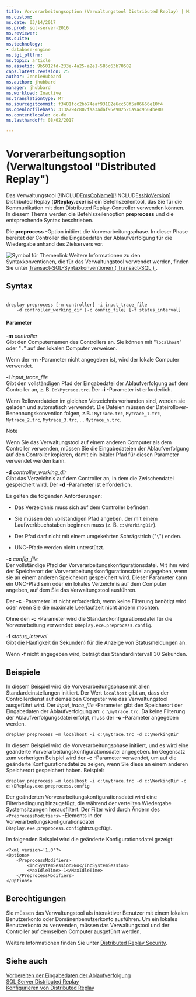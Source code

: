 ```yaml
---
title: Vorverarbeitungsoption (Verwaltungstool Distributed Replay) | Microsoft Docs
ms.custom: 
ms.date: 03/14/2017
ms.prod: sql-server-2016
ms.reviewer: 
ms.suite: 
ms.technology:
- database-engine
ms.tgt_pltfrm: 
ms.topic: article
ms.assetid: 9b5012fd-233e-4a25-a2e1-585c63b70502
caps.latest.revision: 25
author: JennieHubbard
ms.author: jhubbard
manager: jhubbard
ms.workload: Inactive
ms.translationtype: MT
ms.sourcegitcommit: f3481fcc2bb74eaf93182e6cc58f5a06666e10f4
ms.openlocfilehash: 313a794c807faa3adaf95e902526a9ac9504be80
ms.contentlocale: de-de
ms.lasthandoff: 08/02/2017

---
```

# <a name="preprocess-option-distributed-replay-administration-tool"></a>Vorverarbeitungsoption (Verwaltungstool "Distributed Replay")
  Das Verwaltungstool [!INCLUDE[msCoName](../../includes/msconame-md.md)][!INCLUDE[ssNoVersion](../../includes/ssnoversion-md.md)] Distributed Replay (**DReplay.exe**) ist ein Befehlszeilentool, das Sie für die Kommunikation mit dem Distributed Replay-Controller verwenden können. In diesem Thema werden die Befehlszeilenoption **preprocess** und die entsprechende Syntax beschrieben.  
  
 Die **preprocess** -Option initiiert die Vorverarbeitungsphase. In dieser Phase bereitet der Controller die Eingabedaten der Ablaufverfolgung für die Wiedergabe anhand des Zielservers vor.  
  
 ![Symbol für Themenlink](../../database-engine/configure-windows/media/topic-link.gif "Thema Linksymbol") Weitere Informationen zu den Syntaxkonventionen, die für das Verwaltungstool verwendet werden, finden Sie unter [Transact-SQL-Syntaxkonventionen &#40; Transact-SQL &#41; ](../../t-sql/language-elements/transact-sql-syntax-conventions-transact-sql.md).  
  
## <a name="syntax"></a>Syntax  
  
```  
  
dreplay preprocess [-m controller] -i input_trace_file  
    -d controller_working_dir [-c config_file] [-f status_interval]  
```  
  
#### <a name="parameters"></a>Parameter  
 **-m** *controller*  
 Gibt den Computernamen des Controllers an. Sie können mit "`localhost`" oder "`.`" auf den lokalen Computer verweisen.  
  
 Wenn der **-m** -Parameter nicht angegeben ist, wird der lokale Computer verwendet.  
  
 **-i** *input_trace_file*  
 Gibt den vollständigen Pfad der Eingabedatei der Ablaufverfolgung auf dem Controller an, z. B. `D:\Mytrace.trc`. Der **-i** -Parameter ist erforderlich.  
  
 Wenn Rolloverdateien im gleichen Verzeichnis vorhanden sind, werden sie geladen und automatisch verwendet. Die Dateien müssen der Dateirollover-Benennungskonvention folgen, z.B.: `Mytrace.trc`, `Mytrace_1.trc`, `Mytrace_2.trc`, `Mytrace_3.trc`, … `Mytrace_n.trc`.  
  
> [!NOTE]  
>  Wenn Sie das Verwaltungstool auf einem anderen Computer als dem Controller verwenden, müssen Sie die Eingabedateien der Ablaufverfolgung auf den Controller kopieren, damit ein lokaler Pfad für diesen Parameter verwendet werden kann.  
  
 **-d** *controller_working_dir*  
 Gibt das Verzeichnis auf dem Controller an, in dem die Zwischendatei gespeichert wird. Der **-d** -Parameter ist erforderlich.  
  
 Es gelten die folgenden Anforderungen:  
  
-   Das Verzeichnis muss sich auf dem Controller befinden.  
  
-   Sie müssen den vollständigen Pfad angeben, der mit einem Laufwerkbuchstaben beginnen muss (z. B. `c:\WorkingDir`).  
  
-   Der Pfad darf nicht mit einem umgekehrten Schrägstrich ("`\`") enden.  
  
-   UNC-Pfade werden nicht unterstützt.  
  
 **-c** *config_file*  
 Der vollständige Pfad der Vorverarbeitungskonfigurationsdatei. Mit ihm wird der Speicherort der Vorverarbeitungskonfigurationsdatei angegeben, wenn sie an einem anderen Speicherort gespeichert wird. Dieser Parameter kann ein UNC-Pfad sein oder ein lokales Verzeichnis auf dem Computer angeben, auf dem Sie das Verwaltungstool ausführen.  
  
 Der **-c** -Parameter ist nicht erforderlich, wenn keine Filterung benötigt wird oder wenn Sie die maximale Leerlaufzeit nicht ändern möchten.  
  
 Ohne den **-c** -Parameter wird die Standardkonfigurationsdatei für die Vorverarbeitung verwendet: `DReplay.exe.preprocess.config`.  
  
 **-f** *status_interval*  
 Gibt die Häufigkeit (in Sekunden) für die Anzeige von Statusmeldungen an.  
  
 Wenn **-f** nicht angegeben wird, beträgt das Standardintervall 30 Sekunden.  
  
## <a name="examples"></a>Beispiele  
 In diesem Beispiel wird die Vorverarbeitungsphase mit allen Standardeinstellungen initiiert. Der Wert `localhost` gibt an, dass der Controllerdienst auf demselben Computer wie das Verwaltungstool ausgeführt wird. Der *input_trace_file* -Parameter gibt den Speicherort der Eingabedaten der Ablaufverfolgung an: `c:\mytrace.trc`. Da keine Filterung der Ablaufverfolgungsdatei erfolgt, muss der **-c** -Parameter angegeben werden.  
  
```  
dreplay preprocess –m localhost -i c:\mytrace.trc -d c:\WorkingDir  
```  
  
 In diesem Beispiel wird die Vorverarbeitungsphase initiiert, und es wird eine geänderte Vorverarbeitungskonfigurationsdatei angegeben. Im Gegensatz zum vorherigen Beispiel wird der **-c** -Parameter verwendet, um auf die geänderte Konfigurationsdatei zu zeigen, wenn Sie diese an einem anderen Speicherort gespeichert haben. Beispiel:  
  
```  
dreplay preprocess –m localhost -i c:\mytrace.trc -d c:\WorkingDir -c c:\DReplay.exe.preprocess.config  
```  
  
 Der geänderten Vorverarbeitungskonfigurationsdatei wird eine Filterbedingung hinzugefügt, die während der verteilten Wiedergabe Systemsitzungen herausfiltert. Der Filter wird durch Ändern des `<PreprocessModifiers>` -Elements in der Vorverarbeitungskonfigurationsdatei `DReplay.exe.preprocess.config`hinzugefügt.  
  
 Im folgenden Beispiel wird die geänderte Konfigurationsdatei gezeigt:  
  
```  
<?xml version='1.0'?>  
<Options>  
    <PreprocessModifiers>  
        <IncSystemSession>No</IncSystemSession>  
        <MaxIdleTime>-1</MaxIdleTime>  
    </PreprocessModifiers>  
</Options>  
```  
  
## <a name="permissions"></a>Berechtigungen  
 Sie müssen das Verwaltungstool als interaktiver Benutzer mit einem lokalen Benutzerkonto oder Domänenbenutzerkonto ausführen. Um ein lokales Benutzerkonto zu verwenden, müssen das Verwaltungstool und der Controller auf demselben Computer ausgeführt werden.  
  
 Weitere Informationen finden Sie unter [Distributed Replay Security](../../tools/distributed-replay/distributed-replay-security.md).  
  
## <a name="see-also"></a>Siehe auch  
 [Vorbereiten der Eingabedaten der Ablaufverfolgung](../../tools/distributed-replay/prepare-the-input-trace-data.md)   
 [SQL Server Distributed Replay](../../tools/distributed-replay/sql-server-distributed-replay.md)   
 [Konfigurieren von Distributed Replay](../../tools/distributed-replay/configure-distributed-replay.md)  
  
  

